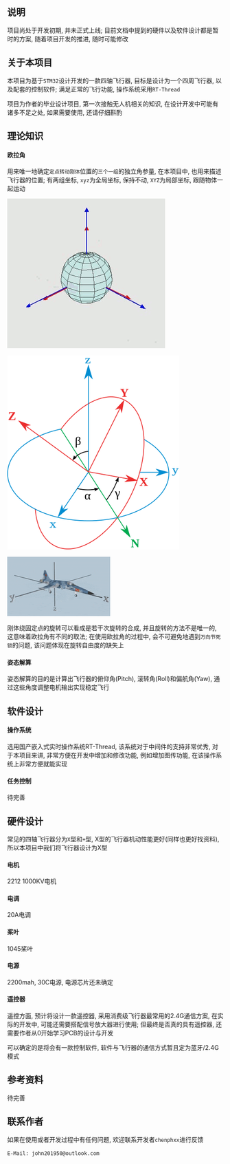 ## 说明

项目尚处于开发初期, 并未正式上线; 目前文档中提到的硬件以及软件设计都是暂时的方案, 随着项目开发的推进, 随时可能修改 

## 关于本项目

本项目为基于`STM32`设计开发的一款四轴飞行器, 目标是设计为一个四周飞行器, 以及配套的控制软件; 满足正常的飞行功能, 操作系统采用`RT-Thread` 

项目为作者的毕业设计项目, 第一次接触无人机相关的知识, 在设计开发中可能有诸多不足之处, 如果需要使用, 还请仔细斟酌 

## 理论知识

#### 欧拉角

用来唯一地确定`定点转动刚体`位置的`三个一组`的独立角参量, 在本项目中, 也用来描述飞行器的位置; 有两组坐标, `xyz`为全局坐标, 保持不动, `XYZ`为局部坐标, 跟随物体一起运动 

![](assets/images/欧拉角运动.gif) 

![](assets/images/欧拉角坐标系.png)

![](assets/images/欧拉角旋转演示.gif) 

刚体绕固定点的旋转可以看成是若干次旋转的合成, 并且旋转的方法不是唯一的, 这意味着欧拉角有不同的取法; 在使用欧拉角的过程中, 会不可避免地遇到`万向节死锁`的问题, 该问题体现在旋转自由度的缺失上 

#### 姿态解算

姿态解算的目的是计算出飞行器的俯仰角(Pitch), 滚转角(Roll)和偏航角(Yaw), 通过这些角度调整电机输出实现稳定飞行 

## 软件设计

#### 操作系统

选用国产嵌入式实时操作系统RT-Thread, 该系统对于中间件的支持非常优秀, 对于本项目来讲, 非常方便在开发中增加和修改功能, 例如增加图传功能, 在该操作系统上非常方便就能实现 

#### 任务控制

待完善 

## 硬件设计

常见的四轴飞行器分为`X`型和`+`型, X型的飞行器机动性能更好(同样也更好找资料), 所以本项目中我们将飞行器设计为X型 

#### 电机

2212 1000KV电机 

#### 电调

20A电调 

#### 桨叶

1045桨叶 

#### 电源

2200mah, 30C电源, 电源芯片还未确定 

#### 遥控器

遥控方面, 预计将设计一款遥控器, 采用消费级飞行器最常用的2.4G通信方案, 在实际的开发中, 可能还需要搭配信号放大器进行使用; 但最终是否真的具有遥控器, 还需要作者从0开始学习PCB的设计与开发<br>

可以确定的是将会有一款控制软件, 软件与飞行器的通信方式暂且定为蓝牙/2.4G模式 

## 参考资料

待完善 

## 联系作者

如果在使用或者开发过程中有任何问题, 欢迎联系开发者`chenphxx`进行反馈 

```
E-Mail: john201950@outlook.com
```
